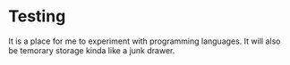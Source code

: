 # Testing

It is a place for me to experiment with programming languages. It will also be temorary storage kinda like a junk drawer.